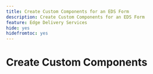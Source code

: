 ```yaml
---
title: Create Custom Components for an EDS Form
description: Create Custom Components for an EDS Form
feature: Edge Delivery Services
hide: yes
hidefromtoc: yes
---
```


# Create Custom Components 




